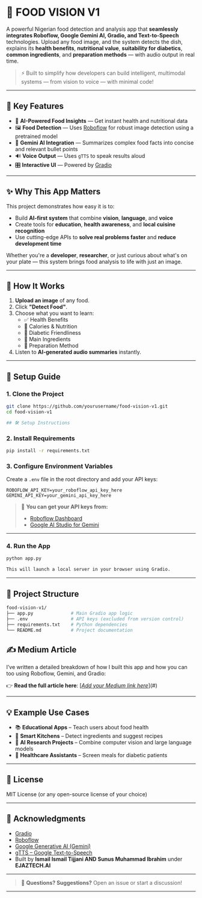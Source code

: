 # 🍲 FOOD VISION V1

A powerful Nigerian food detection and analysis app that **seamlessly integrates Roboflow, Google Gemini AI, Gradio, and Text-to-Speech** technologies. Upload any food image, and the system detects the dish, explains its **health benefits**, **nutritional value**, **suitability for diabetics**, **common ingredients**, and **preparation methods** — with audio output in real time.

> ⚡️ Built to simplify how developers can build intelligent, multimodal systems — from vision to voice — with minimal code!

---

## 🎯 Key Features

- 🧠 **AI-Powered Food Insights** — Get instant health and nutritional data
- 🖼️ **Food Detection** — Uses [Roboflow](https://roboflow.com/) for robust image detection using a pretrained model
- 💬 **Gemini AI Integration** — Summarizes complex food facts into concise and relevant bullet points
- 🔊 **Voice Output** — Uses `gTTS` to speak results aloud
- 🎛️ **Interactive UI** — Powered by [Gradio](https://www.gradio.app/)


---

## ✨ Why This App Matters

This project demonstrates how easy it is to:

- Build **AI-first system** that combine **vision**, **language**, and **voice**
- Create tools for **education**, **health awareness**, and **local cuisine recognition**
- Use cutting-edge APIs to **solve real problems faster** and **reduce development time**

Whether you're a **developer**, **researcher**, or just curious about what's on your plate — this system brings food analysis to life with just an image.

---

## 📸 How It Works

1. **Upload an image** of any food.
2. Click **"Detect Food"**.
3. Choose what you want to learn:
   - ✅ Health Benefits
   - 🍎 Calories & Nutrition
   - 💉 Diabetic Friendliness
   - 🧂 Main Ingredients
   - 🍳 Preparation Method
4. Listen to **AI-generated audio summaries** instantly.

---

## 🔐 Setup Guide

### 1. Clone the Project

```bash
git clone https://github.com/yourusername/food-vision-v1.git
cd food-vision-v1

## 🛠️ Setup Instructions
```
### 2. Install Requirements

```bash
pip install -r requirements.txt
```
### 3. Configure Environment Variables

Create a `.env` file in the root directory and add your API keys:

```env
ROBOFLOW_API_KEY=your_roboflow_api_key_here
GEMINI_API_KEY=your_gemini_api_key_here
```
> 🧪 **You can get your API keys from:**
> - [Roboflow Dashboard](https://app.roboflow.com/)
> - [Google AI Studio for Gemini](https://makersuite.google.com/)

---

### 4. Run the App

```bash
python app.py

This will launch a local server in your browser using Gradio.
```
---

## 📁 Project Structure

```bash
food-vision-v1/
├── app.py              # Main Gradio app logic
├── .env                # API keys (excluded from version control)
├── requirements.txt    # Python dependencies
└── README.md           # Project documentation
```
## ✍️ Medium Article

I’ve written a detailed breakdown of how I built this app and how you can too using Roboflow, Gemini, and Gradio:

👉 **Read the full article here**: [*[Add your Medium link here](https://medium.com/@ismailismailtj/integrating-gemini-roboflow-gradio-and-hugging-face-to-build-ai-powered-systems-887f4d91f60b)*](#)

---

## 💡 Example Use Cases

- 📚 **Educational Apps** – Teach users about food health
- 📱 **Smart Kitchens** – Detect ingredients and suggest recipes
- 🧪 **AI Research Projects** – Combine computer vision and large language models
- 🏥 **Healthcare Assistants** – Screen meals for diabetic patients

---

## 📜 License

MIT License (or any open-source license of your choice)

---

## 🙌 Acknowledgments

- [Gradio](https://gradio.app)
- [Roboflow](https://roboflow.com)
- [Google Generative AI (Gemini)](https://ai.google.dev/)
- [gTTS – Google Text-to-Speech](https://pypi.org/project/gTTS/)
- Built by **Ismail Ismail Tijjani AND Sunus Muhammad Ibrahim** under **EJAZTECH.AI**

---

> 💬 **Questions? Suggestions?** Open an issue or start a discussion!

---




